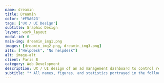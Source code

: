 ```yaml
---
name: dreamin
title: Dreamin
color: '#F5A623'
tags: ['UX / UI Design']
subtitle: Graphic Design
layout: work_layout
modal-id: 6
main-img: dreamin_img1.png
images: [dreamin_img2.png, dreamin_img3.png]
alts: ["Helpdesk", "No helpdesk"]
alt: image-alt
client: Paris 8
category: Web Development
description: UX / UI design of an ad management dashboard to control revenue, KPIs, alerts, and generally manage the workflow of the company.
subtitle: "* All names, figures, and statistics portrayed in the following designs are fictitious."
---
```

